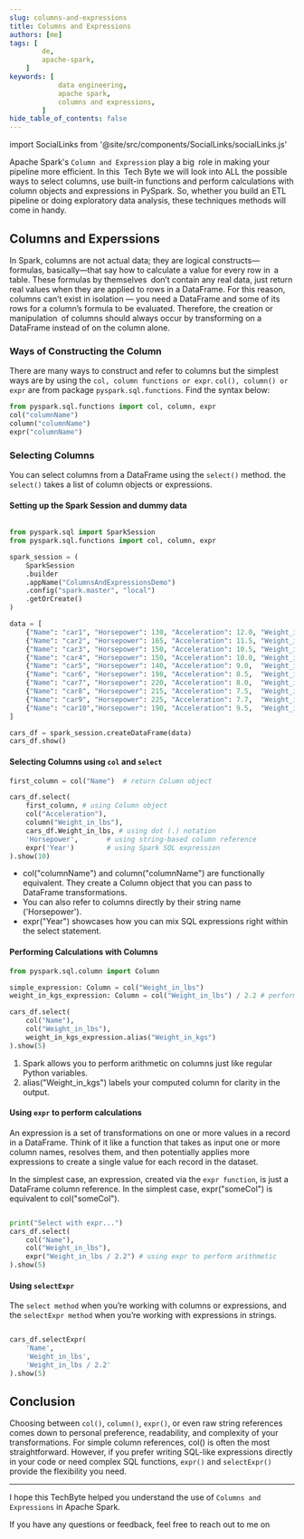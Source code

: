 ```yaml
---
slug: columns-and-expressions
title: Columns and Expressions
authors: [me]
tags: [
        de,
        apache-spark,
    ]
keywords: [
            data engineering,
            apache spark,
            columns and expressions,
        ]
hide_table_of_contents: false
---
```


import SocialLinks from '@site/src/components/SocialLinks/socialLinks.js'

Apache Spark's `Column and Expression` play a big role in making your pipeline more efficient. In this Tech Byte we will look into ALL the possible ways to select columns, use built-in functions and perform calculations with column objects and expressions in PySpark. So, whether you build an ETL pipeline or doing exploratory data analysis, these techniques methods will come in handy.

<!-- truncate -->

## Columns and Experssions

In Spark, columns are not actual data; they are logical constructs—formulas, basically—that say how to calculate a value for every row in a table. These formulas by themselves don’t contain any real data, just return real values when they are applied to rows in a DataFrame. For this reason, columns can’t exist in isolation — you need a DataFrame and some of its rows for a column’s formula to be evaluated. Therefore, the creation or manipulation of columns should always occur by transforming on a DataFrame instead of on the column alone.

### Ways of Constructing the Column

There are many ways to construct and refer to columns but the simplest ways are by using the `col, column functions or expr`. `col(), column() or expr` are from package `pyspark.sql.functions`. Find the syntax below:

```python
from pyspark.sql.functions import col, column, expr
col("columnName")
column("columnName")
expr("columnName")
```

### Selecting Columns

You can select columns from a DataFrame using the `select()` method. the `select()` takes a list of column objects or expressions.

#### Setting up the Spark Session and dummy data

```python

from pyspark.sql import SparkSession
from pyspark.sql.functions import col, column, expr

spark_session = (
    SparkSession
    .builder
    .appName("ColumnsAndExpressionsDemo")
    .config("spark.master", "local")
    .getOrCreate()
)

data = [
    {"Name": "car1", "Horsepower": 130, "Acceleration": 12.0, "Weight_in_lbs": 3504, "Year": 1970},
    {"Name": "car2", "Horsepower": 165, "Acceleration": 11.5, "Weight_in_lbs": 3693, "Year": 1970},
    {"Name": "car3", "Horsepower": 150, "Acceleration": 10.5, "Weight_in_lbs": 3436, "Year": 1970},
    {"Name": "car4", "Horsepower": 150, "Acceleration": 10.0, "Weight_in_lbs": 3761, "Year": 1970},
    {"Name": "car5", "Horsepower": 140, "Acceleration": 9.0,  "Weight_in_lbs": 3200, "Year": 1971},
    {"Name": "car6", "Horsepower": 198, "Acceleration": 8.5,  "Weight_in_lbs": 4341, "Year": 1971},
    {"Name": "car7", "Horsepower": 220, "Acceleration": 8.0,  "Weight_in_lbs": 4354, "Year": 1971},
    {"Name": "car8", "Horsepower": 215, "Acceleration": 7.5,  "Weight_in_lbs": 4312, "Year": 1972},
    {"Name": "car9", "Horsepower": 225, "Acceleration": 7.7,  "Weight_in_lbs": 4425, "Year": 1972},
    {"Name": "car10","Horsepower": 190, "Acceleration": 9.5,  "Weight_in_lbs": 3850, "Year": 1972},
]

cars_df = spark_session.createDataFrame(data)
cars_df.show()
```

#### Selecting Columns using `col` and `select`

```python
first_column = col("Name")  # return Column object

cars_df.select(
    first_column, # using Column object
    col("Acceleration"),
    column("Weight_in_lbs"),
    cars_df.Weight_in_lbs, # using dot (.) notation
    'Horsepower',       # using string-based column reference
    expr('Year')        # using Spark SQL expression
).show(10)
```

- <Highlight color="#3e6980">col("columnName") and column("columnName")</Highlight> are functionally equivalent. They create a Column object that you can pass to DataFrame transformations.
- You can also refer to columns directly by their <Highlight color="#3e6980">string name ('Horsepower')</Highlight>.
- <Highlight color="#3e6980">expr("Year")</Highlight> showcases how you can mix SQL expressions right within the select statement.

#### Performing Calculations with Columns

```python
from pyspark.sql.column import Column

simple_expression: Column = col("Weight_in_lbs")
weight_in_kgs_expression: Column = col("Weight_in_lbs") / 2.2 # performing arithmetic on columns

cars_df.select(
    col("Name"),
    col("Weight_in_lbs"),
    weight_in_kgs_expression.alias("Weight_in_kgs")
).show(5)

```

1. Spark allows you to perform arithmetic on columns just like regular Python variables.
2. alias("Weight_in_kgs") labels your computed column for clarity in the output.

#### Using `expr` to perform calculations

An expression is a set of transformations on one or more values in a record in a DataFrame. Think of it like a function that takes as input one or more column names, resolves them, and then potentially applies more expressions to create a single value for each record in the dataset.

In the simplest case, an expression, created via the `expr function`, is just a DataFrame column reference. In the simplest case, expr("someCol") is equivalent to col("someCol").

```python

print("Select with expr...")
cars_df.select(
    col("Name"),
    col("Weight_in_lbs"),
    expr("Weight_in_lbs / 2.2") # using expr to perform arithmetic
).show(5)

```

#### Using `selectExpr` 

The `select method` when you’re working with columns or expressions, and the `selectExpr method` when you’re working with expressions in strings. 

```python

cars_df.selectExpr(
    'Name',
    'Weight_in_lbs',
    'Weight_in_lbs / 2.2'
).show(5)

```

## Conclusion

Choosing between `col()`, `column()`, `expr()`, or even raw string references comes down to personal preference, readability, and complexity of your transformations. For simple column references, col() is often the most straightforward. However, if you prefer writing SQL-like expressions directly in your code or need complex SQL functions, `expr()` and `selectExpr()` provide the flexibility you need.

---
I hope this TechByte helped you understand the use of `Columns and Expressions` in Apache Spark.

If you have any questions or feedback, feel free to reach out to me on 
<SocialLinks />